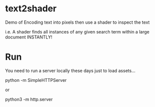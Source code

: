 text2shader
===========
Demo of Encoding text into pixels then use a shader to inspect the text

i.e. A shader finds all instances of any given search term within a large document INSTANTLY!


Run
===
You need to run a server locally these days just to load assets...

python -m SimpleHTTPServer

or

python3 -m http.server

